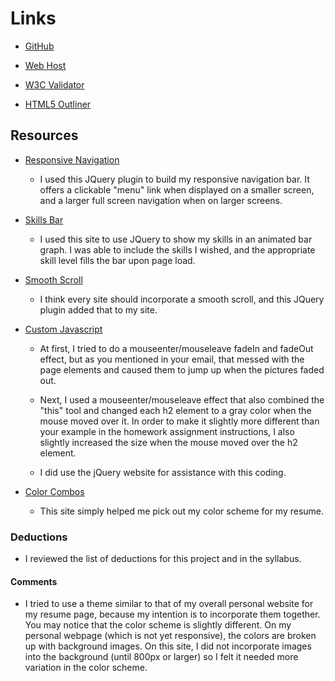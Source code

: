 
# Links
- [GitHub](https://github.com/tarawhiteley/project_resume_whiteley_tara)

- [Web Host](http://www.tarawhiteley.com/resume)

- [W3C Validator](https://validator.w3.org/nu/?doc=http%3A%2F%2Ftarawhiteley.com%2Fresume%2F)

- [HTML5 Outliner](https://gsnedders.html5.org/outliner/process.py?url=http%3A%2F%2Ftarawhiteley.com%2Fresume%2F)

## Resources

- [Responsive Navigation](http://responsive-nav.com/)

    - I used this JQuery plugin to build my responsive navigation bar. It offers a clickable "menu" link when displayed on a smaller screen, and a larger full screen navigation when on larger screens.


- [Skills Bar](https://codepen.io/anon/pen/NbdQJJ)

    - I used this site to use JQuery to show my skills in an animated bar graph. I was able to include the skills I wished, and the appropriate skill level fills the bar upon page load.


- [Smooth Scroll](http://www.dwuser.com/education/content/quick-guide-adding-smooth-scrolling-to-your-webpages/)

    - I think every site should incorporate a smooth scroll, and this JQuery plugin added that to my site.


- [Custom Javascript](https://api.jquery.com)

    - At first, I tried to do a mouseenter/mouseleave fadeIn and fadeOut effect, but as you mentioned in your email, that messed with the page elements and caused them to jump up when the pictures faded out.

    - Next, I used a mouseenter/mouseleave effect that also combined the "this" tool and changed each h2 element to a gray color when the mouse moved over it. In order to make it slightly more different than your example in the homework assignment instructions, I also slightly increased the size when the mouse moved over the h2 element.

    - I did use the jQuery website for assistance with this coding.


- [Color Combos](http://www.colorcombos.com/color-schemes/119/ColorCombo119.html)

    - This site simply helped me pick out my color scheme for my resume.

### Deductions
- I reviewed the list of deductions for this project and in the syllabus.

#### Comments
- I tried to use a theme similar to that of my overall personal website for my resume page, because my intention is to incorporate them together. You may notice that the color scheme is slightly different. On my personal webpage (which is not yet responsive), the colors are broken up with background images. On this site, I did not incorporate images into the background (until 800px or larger) so I felt it needed more variation in the color scheme.
